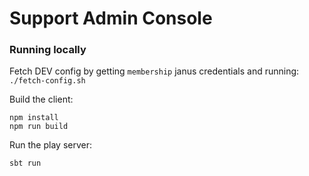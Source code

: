 # Support Admin Console

### Running locally
Fetch DEV config by getting `membership` janus credentials and running:
`./fetch-config.sh`

Build the client:
```
npm install
npm run build
```

Run the play server:
```
sbt run
```
